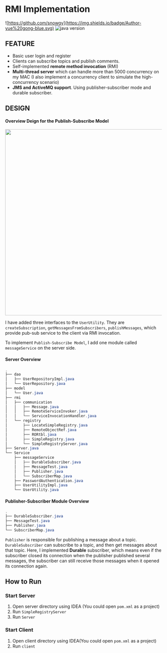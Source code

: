 # RMI Implementation

![https://github.com/snowgy](https://img.shields.io/badge/Author-yue%20gong-blue.svg)  ![java version](https://img.shields.io/badge/java-1.8-green.svg)

## FEATURE

* Basic user login and register
* Clients can subscribe topics and publish comments.
* Self-implemented **remote method invocation** (RMI)
* **Multi-thread server** which can handle more than 5000 concurrency on my MAC (I also implement a concurrency client to simulate the high-concurrency scenario)
* **JMS and ActiveMQ support**. Using publisher-subscriber mode and durable subscriber.

## DESIGN

#### Overview Deign for the Publish-Subscribe Model

<img src="https://ws1.sinaimg.cn/large/74c2bf2dgy1g39ykrwvvpj21880xewmf.jpg" width="600px"/>

I have added three interfaces to the `UserUtility`. They are `createSubscription`, `getMessagesFromSubscribers`, `publishMessages`, which provide pub-sub service to the client via RMI invocation.

To implement `Publish-Subscribe Model`, I add one module called `messageService` on the server side.

#### Server Overview

```powershell
.
├── dao
│   ├── UserRepositoryImpl.java
│   └── UserRepository.java
├── model
│   └── User.java
├── rmi
│   ├── communication
│   │   ├── Message.java
│   │   ├── RemoteServiceInvoker.java
│   │   └── ServiceInvocationHandler.java
│   └── registry
│       ├── LocateSimpleRegistry.java
│       ├── RemoteObjectRef.java
│       ├── RORtbl.java
│       ├── SimpleRegistry.java
│       └── SimpleRegistryServer.java
├── Server.java
└── Service
    ├── messageService
    │   ├── DurableSubscriber.java
    │   ├── MessageTest.java
    │   ├── Publisher.java
    │   └── SubscriberMap.java
    ├── PasswordAuthentication.java
    ├── UserUtilityImpl.java
    └── UserUtility.java
```

#### Publisher-Subscriber Module Overview

```powershell
.
├── DurableSubscriber.java
├── MessageTest.java
├── Publisher.java
└── SubscriberMap.java
```

`Publisher` is responsible for publishing a message about a topic. `DurableSubscriber` can subscribe to a topic, and then get messages about that topic. Here, I implemented **Durable** subscriber, which means even if the subscriber closed its connection when the publisher published several messages, the subscriber can still receive those messages when it opened its connection again.

## How to Run

### Start Server

1. Open server directory using IDEA (You could open `pom.xml` as a project)
2. Run `SimpleRegistryServer`
3. Run `Server`

### Start Client

1. Open client directory using IDEA(You could open `pom.xml` as a project)
2. Run `client`
